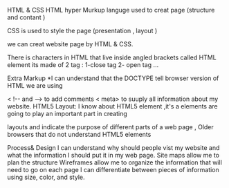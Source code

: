 HTML & CSS
HTML hyper Murkup languge used to creat page (structure and contant )

CSS is used to style the page (presentation , layout )

we can creat website page by HTML & CSS.

There is characters in HTML that live inside angled brackets called HTML element its made of 2 tag : 1-close tag 2- open tag ...

Extra Markup
*I can understand that the DOCTYPE tell browser version of HTML we are using

< !-- and --> to add comments
< meta> to suuply all information about my website.
HTML5 Layout:
I know about HTML5 element ,it's a elements are going to play an important part in creating

layouts and indicate the purpose of different parts of a web page , Older browsers that do not understand HTML5 elements

Process& Design
I can understand why should people vist my website and what the information I should put it in my web page. Site maps allow me to plan the structure Wireframes allow me to organize the information that will need to go on each page I can differentiate between pieces of information using size, color, and style.